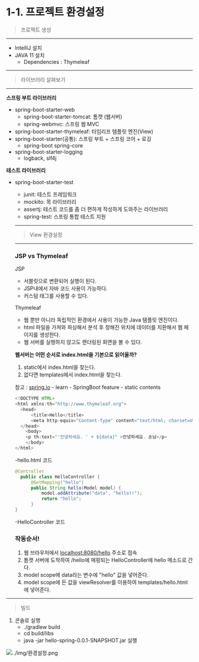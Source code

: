 # 1-1. 프로젝트 환경설정

> 프로젝트 생성

---

- IntelliJ 설치
- JAVA 11 설치
    - Dependencies : Thymeleaf

---

> 라이브러리 살펴보기

---

**스프링 부트 라이브러리**

- spring-boot-starter-web
    - spring-boot-starter-tomcat: 톰캣 (웹서버)
    - spring-webmvc: 스프링 웹 MVC
- spring-boot-starter-thymeleaf: 타임리프 템플릿 엔진(View)
- spring-boot-starter(공통): 스프링 부트 + 스프링 코어 + 로깅
    - spring-boot
    spring-core
- spring-boot-starter-logging
    - logback, slf4j

**테스트 라이브러리**

- spring-boot-starter-test
    - junit: 테스트 프레임워크
    - mockito: 목 라이브러리
    - assertj: 테스트 코드를 좀 더 편하게 작성하게 도와주는 라이브러리
    - spring-test: 스프링 통합 테스트 지원

    ---

    > View 환경설정

    ---

    ### JSP vs Thymeleaf

    JSP 

    - 서블릿으로 변환되어 실행이 된다.
    - JSP내에서 자바 코드 사용이 가능하다.
    - 커스텀 태그를 사용할 수 있다.

    Thymeleaf

    - 웹 뿐만 아니라 독립적인 환경에서 사용이 가능한 Java 템플릿 엔진이다.
    - html 파일을 가져와 파싱해서 분석 후 정해진 위치에 데이터를 치환해서 웹 페이지를 생성한다.
    - 웹 서버를 실행하지 않고도 랜더링된 화면을 볼 수 있다.

    **웹서버는 어떤 순서로 index.html을 기본으로 읽어올까?**

    1. static에서 index.html을 찾는다.
    2. 없다면 templates에서  index.html을 찾는다.

    참고 : [spring.io](http://spring.io/) - learn - SpringBoot feature - static contents

    ```java
    <!DOCTYPE HTML>
    <html xmlns:th="http://www.thymeleaf.org">
      <head>
          <title>Hello</title>
          <meta http-equiv="Content-Type" content="text/html; charset=UTF-8" />
      </head>
    	<body>
    	<p th:text="'안녕하세요. ' + ${data}" >안녕하세요. 손님</p>
    	</body>
    </html>
    ```

    -hello.html 코드

    ```java
    @Controller
      public class HelloController {
          @GetMapping("hello")
          public String hello(Model model) {
              model.addAttribute("data", "hello!!");
              return "hello";
          }
    }
    ```

    -HelloController 코드

    ### 작동순서!

    1. 웹 브라우저에서 [localhost:8080/hello](http://localhost:8080/hello) 주소로 접속
    2. 톰캣 서버에 도착하여 /hello에 매핑되는 HelloController에 hello 메소드로 간다.
    3. model scope에 data라는 변수에 "hello" 값을 넣어준다.
    4. model scope에 든 값을 viewResolver를 이용하여 templates/hello.html 에 넣어준다.

---

> 빌드

1. 콘솔로 실행
    - ./gradlew build
    - cd build/libs
    - java -jar hello-spring-0.0.1-SNAPSHOT.jar 실행

![../img/환경설정.png](../img/환경설정.png)